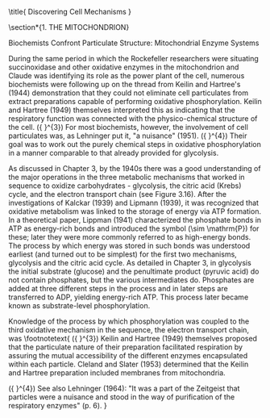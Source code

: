 \title{
Discovering Cell Mechanisms
}

\section*{1. THE MITOCHONDRION}

Biochemists Confront Particulate Structure: Mitochondrial Enzyme Systems

During the same period in which the Rockefeller researchers were situating succinoxidase and other oxidative enzymes in the mitochondrion and Claude was identifying its role as the power plant of the cell, numerous biochemists were following up on the thread from Keilin and Hartree's (1944) demonstration that they could not eliminate cell particulates from extract preparations capable of performing oxidative phosphorylation. Keilin and Hartree (1949) themselves interpreted this as indicating that the respiratory function was connected with the physico-chemical structure of the cell. \({ }^{3}\) For most biochemists, however, the involvement of cell particulates was, as Lehninger put it, "a nuisance" (1951). \({ }^{4}\) Their goal was to work out the purely chemical steps in oxidative phosphorylation in a manner comparable to that already provided for glycolysis.

As discussed in Chapter 3, by the 1940s there was a good understanding of the major operations in the three metabolic mechanisms that worked in sequence to oxidize carbohydrates - glycolysis, the citric acid (Krebs) cycle, and the electron transport chain (see Figure 3.16). After the investigations of Kalckar (1939) and Lipmann (1939), it was recognized that oxidative metabolism was linked to the storage of energy via ATP formation. In a theoretical paper, Lippman (1941) characterized the phosphate bonds in ATP as energy-rich bonds and introduced the symbol \(\sim \mathrm{P}\) for these; later they were more commonly referred to as high-energy bonds. The process by which energy was stored in such bonds was understood earliest (and turned out to be simplest) for the first two mechanisms, glycolysis and the citric acid cycle. As detailed in Chapter 3, in glycolysis the initial substrate (glucose) and the penultimate product (pyruvic acid) do not contain phosphates, but the various intermediates do. Phosphates are added at three different steps in the process and in later steps are transferred to ADP, yielding energy-rich ATP. This process later became known as substrate-level phosphorylation.

Knowledge of the process by which phosphorylation was coupled to the third oxidative mechanism in the sequence, the electron transport chain, was
\footnotetext{
\({ }^{3}\) Keilin and Hartree (1949) themselves proposed that the particulate nature of their preparation facilitated respiration by assuring the mutual accessibility of the different enzymes encapsulated within each particle. Cleland and Slater (1953) determined that the Keilin and Hartree preparation included membranes from mitochondria.

\({ }^{4}\) See also Lehninger (1964): "It was a part of the Zeitgeist that particles were a nuisance and stood in the way of purification of the respiratory enzymes" (p. 6).
}